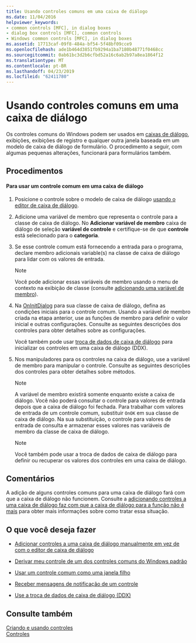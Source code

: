 ```yaml
---
title: Usando controles comuns em uma caixa de diálogo
ms.date: 11/04/2016
helpviewer_keywords:
- common controls [MFC], in dialog boxes
- dialog box controls [MFC], common controls
- Windows common controls [MFC], in dialog boxes
ms.assetid: 17713caf-09f8-484a-bf54-5f48bf09cce9
ms.openlocfilehash: ade1b464d3851fb9294a1ba7180b48771f0468cc
ms.sourcegitcommit: 0ab61bc3d2b6cfbd52a16c6ab2b97a8ea1864f12
ms.translationtype: MT
ms.contentlocale: pt-BR
ms.lasthandoff: 04/23/2019
ms.locfileid: "62411780"
---
```

# <a name="using-common-controls-in-a-dialog-box"></a>Usando controles comuns em uma caixa de diálogo

Os controles comuns do Windows podem ser usados em [caixas de diálogo](../mfc/dialog-boxes.md), exibições, exibições de registro e qualquer outra janela baseada em um modelo de caixa de diálogo de formulário. O procedimento a seguir, com algumas pequenas alterações, funcionará para formulários também.

## <a name="procedures"></a>Procedimentos

#### <a name="to-use-a-common-control-in-a-dialog-box"></a>Para usar um controle comum em uma caixa de diálogo

1. Posicione o controle sobre o modelo de caixa de diálogo [usando o editor de caixa de diálogo](../mfc/using-the-dialog-editor-to-add-controls.md).

1. Adicione uma variável de membro que representa o controle para a classe de caixa de diálogo. No **Adicionar variável de membro** caixa de diálogo de seleção **variável de controle** e certifique-se de que **controle** está selecionado para o **categoria**.

1. Se esse controle comum está fornecendo a entrada para o programa, declare membro adicionais variable(s) na classe de caixa de diálogo para lidar com os valores de entrada.

    > [!NOTE]
    >  Você pode adicionar essas variáveis de membro usando o menu de contexto na exibição de classe (consulte [adicionando uma variável de membro](../ide/adding-a-member-variable-visual-cpp.md)).

1. Na [OnInitDialog](../mfc/reference/cdialog-class.md#oninitdialog) para sua classe de caixa de diálogo, defina as condições iniciais para o controle comum. Usando a variável de membro criada na etapa anterior, use as funções de membro para definir o valor inicial e outras configurações. Consulte as seguintes descrições dos controles para obter detalhes sobre as configurações.

   Você também pode usar [troca de dados de caixa de diálogo](../mfc/dialog-data-exchange-and-validation.md) para inicializar os controles em uma caixa de diálogo (DDX).

1. Nos manipuladores para os controles na caixa de diálogo, use a variável de membro para manipular o controle. Consulte as seguintes descrições dos controles para obter detalhes sobre métodos.

    > [!NOTE]
    >  A variável de membro existirá somente enquanto existe a caixa de diálogo. Você não poderá consultar o controle para valores de entrada depois que a caixa de diálogo foi fechada. Para trabalhar com valores de entrada de um controle comum, substituir `OnOK` em sua classe de caixa de diálogo. Na sua substituição, o controle para valores de entrada de consulta e armazenar esses valores nas variáveis de membro da classe de caixa de diálogo.

    > [!NOTE]
    >  Você também pode usar a troca de dados de caixa de diálogo para definir ou recuperar os valores dos controles em uma caixa de diálogo.

## <a name="remarks"></a>Comentários

A adição de alguns controles comuns para uma caixa de diálogo fará com que a caixa de diálogo não funcionem. Consulte a [adicionando controles a uma caixa de diálogo faz com que a caixa de diálogo para a função não é mais](../windows/adding-controls-to-a-dialog-causes-the-dialog-to-no-longer-function.md) para obter mais informações sobre como tratar essa situação.

## <a name="what-do-you-want-to-do"></a>O que você deseja fazer

- [Adicionar controles a uma caixa de diálogo manualmente em vez de com o editor de caixa de diálogo](../mfc/adding-controls-by-hand.md)

- [Derivar meu controle de um dos controles comuns do Windows padrão](../mfc/deriving-controls-from-a-standard-control.md)

- [Usar um controle comum como uma janela filho](../mfc/using-a-common-control-as-a-child-window.md)

- [Receber mensagens de notificação de um controle](../mfc/receiving-notification-from-common-controls.md)

- [Use a troca de dados de caixa de diálogo (DDX)](../mfc/dialog-data-exchange-and-validation.md)

## <a name="see-also"></a>Consulte também

[Criando e usando controles](../mfc/making-and-using-controls.md)<br/>
[Controles](../mfc/controls-mfc.md)
